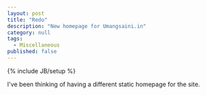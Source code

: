 ```yaml
---
layout: post
title: "Redo"
description: "New homepage for Umangsaini.in"
category: null
tags: 
  - Miscellaneous
published: false
---
```

 
{% include JB/setup %}

<p>
I've been thinking of having a different static homepage for the site. 
</p>
